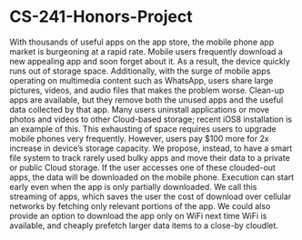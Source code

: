 CS-241-Honors-Project
=====================
With thousands of useful apps on the app store, the mobile phone app market is burgeoning at a rapid rate. Mobile users frequently download a new appealing app and soon forget about it. As a result, the device quickly runs out of storage space. Additionally, with the surge of mobile apps operating on multimedia content such as WhatsApp, users share large pictures, videos, and audio files that makes the problem worse. Clean-up apps are available, but they remove both the unused apps and the useful data collected by that app. Many users uninstall applications or move photos and videos to other Cloud-based storage; recent iOS8 installation is an example of this. This exhausting of space requires users to upgrade mobile phones very frequently. However, users pay $100 more for 2x increase in device’s storage capacity. We propose, instead, to have a smart file system to track rarely used bulky apps and move their data to a private or public Cloud storage. If the user accesses one of these clouded-out apps, the data will be downloaded on the mobile phone. Execution can start early even when the app is only partially downloaded. We call this streaming of apps, which saves the user the cost of download over cellular networks by fetching only relevant portions of the app. We could also provide an option to download the app only on WiFi next time WiFi is available, and cheaply prefetch larger data items to a close-by cloudlet.
